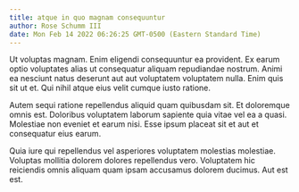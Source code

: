 ```yaml
---
title: atque in quo magnam consequuntur
author: Rose Schumm III
date: Mon Feb 14 2022 06:26:25 GMT-0500 (Eastern Standard Time)
---
```

Ut voluptas magnam. Enim eligendi consequuntur ea provident. Ex earum optio voluptates alias ut consequatur aliquam repudiandae nostrum. Animi ea nesciunt natus deserunt aut aut voluptatem voluptatem nulla. Enim quis sit ut et. Qui nihil atque eius velit cumque iusto ratione.

 Autem sequi ratione repellendus aliquid quam quibusdam sit. Et doloremque omnis est. Doloribus voluptatem laborum sapiente quia vitae vel ea a quasi. Molestiae non eveniet et earum nisi. Esse ipsum placeat sit et aut et consequatur eius earum.

 Quia iure qui repellendus vel asperiores voluptatem molestias molestiae. Voluptas mollitia dolorem dolores repellendus vero. Voluptatem hic reiciendis omnis aliquam quam ipsam accusamus dolorem ducimus. Aut est est.